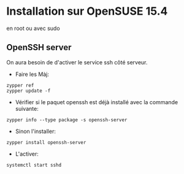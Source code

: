 # Installation sur OpenSUSE 15.4

en root ou avec sudo

## OpenSSH server

On aura besoin de d'activer le service ssh côté serveur.

* Faire les Màj:

```
zypper ref
zypper update -f
```

* Vérifier si le paquet openssh est déjà installé avec la commande suivante:

`zypper info --type package -s openssh-server`

* Sinon l'installer:

`zypper install openssh-server`

* L'activer: 

`systemctl start sshd`


